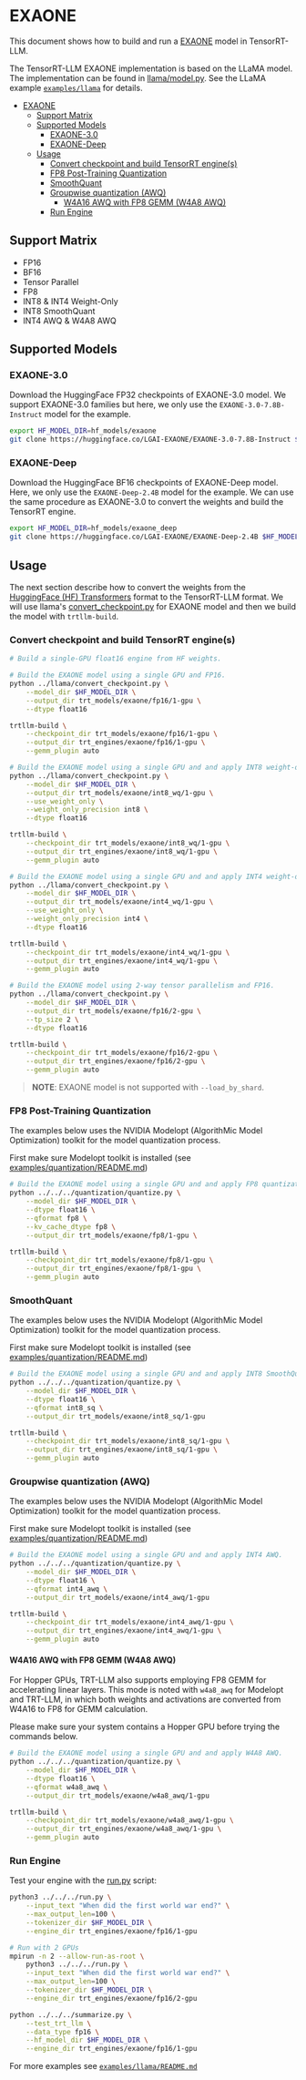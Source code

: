 # EXAONE

This document shows how to build and run a [EXAONE](https://huggingface.co/LGAI-EXAONE/EXAONE-3.0-7.8B-Instruct) model in TensorRT-LLM.

The TensorRT-LLM EXAONE implementation is based on the LLaMA model. The implementation can be found in [llama/model.py](../../../../tensorrt_llm/models/llama/model.py).
See the LLaMA example [`examples/llama`](../llama) for details.

- [EXAONE](#exaone)
  - [Support Matrix](#support-matrix)
  - [Supported Models](#supported-models)
    - [EXAONE-3.0](#exaone-30)
    - [EXAONE-Deep](#exaone-deep)
  - [Usage](#usage)
    - [Convert checkpoint and build TensorRT engine(s)](#convert-checkpoint-and-build-tensorrt-engines)
    - [FP8 Post-Training Quantization](#fp8-post-training-quantization)
    - [SmoothQuant](#smoothquant)
    - [Groupwise quantization (AWQ)](#groupwise-quantization-awq)
        - [W4A16 AWQ with FP8 GEMM (W4A8 AWQ)](#w4a16-awq-with-fp8-gemm-w4a8-awq)
    - [Run Engine](#run-engine)

## Support Matrix
  * FP16
  * BF16
  * Tensor Parallel
  * FP8
  * INT8 & INT4 Weight-Only
  * INT8 SmoothQuant
  * INT4 AWQ & W4A8 AWQ

## Supported Models
### EXAONE-3.0

Download the HuggingFace FP32 checkpoints of EXAONE-3.0 model. We support EXAONE-3.0 families but here, we only use the `EXAONE-3.0-7.8B-Instruct` model for the example.

```bash
export HF_MODEL_DIR=hf_models/exaone
git clone https://huggingface.co/LGAI-EXAONE/EXAONE-3.0-7.8B-Instruct $HF_MODEL_DIR
```

### EXAONE-Deep

Download the HuggingFace BF16 checkpoints of EXAONE-Deep model. Here, we only use the `EXAONE-Deep-2.4B` model for the example. We can use the same procedure as EXAONE-3.0 to convert the weights and build the TensorRT engine.

```bash
export HF_MODEL_DIR=hf_models/exaone_deep
git clone https://huggingface.co/LGAI-EXAONE/EXAONE-Deep-2.4B $HF_MODEL_DIR
```

## Usage
The next section describe how to convert the weights from the [HuggingFace (HF) Transformers](https://github.com/huggingface/transformers) format to the TensorRT-LLM format. We will use llama's [convert_checkpoint.py](../llama/convert_checkpoint.py) for EXAONE model and then we build the model with `trtllm-build`.

### Convert checkpoint and build TensorRT engine(s)

```bash
# Build a single-GPU float16 engine from HF weights.

# Build the EXAONE model using a single GPU and FP16.
python ../llama/convert_checkpoint.py \
    --model_dir $HF_MODEL_DIR \
    --output_dir trt_models/exaone/fp16/1-gpu \
    --dtype float16

trtllm-build \
    --checkpoint_dir trt_models/exaone/fp16/1-gpu \
    --output_dir trt_engines/exaone/fp16/1-gpu \
    --gemm_plugin auto

# Build the EXAONE model using a single GPU and and apply INT8 weight-only quantization.
python ../llama/convert_checkpoint.py \
    --model_dir $HF_MODEL_DIR \
    --output_dir trt_models/exaone/int8_wq/1-gpu \
    --use_weight_only \
    --weight_only_precision int8 \
    --dtype float16

trtllm-build \
    --checkpoint_dir trt_models/exaone/int8_wq/1-gpu \
    --output_dir trt_engines/exaone/int8_wq/1-gpu \
    --gemm_plugin auto

# Build the EXAONE model using a single GPU and and apply INT4 weight-only quantization.
python ../llama/convert_checkpoint.py \
    --model_dir $HF_MODEL_DIR \
    --output_dir trt_models/exaone/int4_wq/1-gpu \
    --use_weight_only \
    --weight_only_precision int4 \
    --dtype float16

trtllm-build \
    --checkpoint_dir trt_models/exaone/int4_wq/1-gpu \
    --output_dir trt_engines/exaone/int4_wq/1-gpu \
    --gemm_plugin auto

# Build the EXAONE model using 2-way tensor parallelism and FP16.
python ../llama/convert_checkpoint.py \
    --model_dir $HF_MODEL_DIR \
    --output_dir trt_models/exaone/fp16/2-gpu \
    --tp_size 2 \
    --dtype float16

trtllm-build \
    --checkpoint_dir trt_models/exaone/fp16/2-gpu \
    --output_dir trt_engines/exaone/fp16/2-gpu \
    --gemm_plugin auto
```
> **NOTE**: EXAONE model is not supported with `--load_by_shard`.

### FP8 Post-Training Quantization

The examples below uses the NVIDIA Modelopt (AlgorithMic Model Optimization) toolkit for the model quantization process.

First make sure Modelopt toolkit is installed (see [examples/quantization/README.md](/examples/quantization/README.md#preparation))

```bash
# Build the EXAONE model using a single GPU and and apply FP8 quantization.
python ../../../quantization/quantize.py \
    --model_dir $HF_MODEL_DIR \
    --dtype float16 \
    --qformat fp8 \
    --kv_cache_dtype fp8 \
    --output_dir trt_models/exaone/fp8/1-gpu \

trtllm-build \
    --checkpoint_dir trt_models/exaone/fp8/1-gpu \
    --output_dir trt_engines/exaone/fp8/1-gpu \
    --gemm_plugin auto
```

### SmoothQuant

The examples below uses the NVIDIA Modelopt (AlgorithMic Model Optimization) toolkit for the model quantization process.

First make sure Modelopt toolkit is installed (see [examples/quantization/README.md](/examples/quantization/README.md#preparation))

```bash
# Build the EXAONE model using a single GPU and and apply INT8 SmoothQuant.
python ../../../quantization/quantize.py \
    --model_dir $HF_MODEL_DIR \
    --dtype float16 \
    --qformat int8_sq \
    --output_dir trt_models/exaone/int8_sq/1-gpu

trtllm-build \
    --checkpoint_dir trt_models/exaone/int8_sq/1-gpu \
    --output_dir trt_engines/exaone/int8_sq/1-gpu \
    --gemm_plugin auto
```

### Groupwise quantization (AWQ)

The examples below uses the NVIDIA Modelopt (AlgorithMic Model Optimization) toolkit for the model quantization process.

First make sure Modelopt toolkit is installed (see [examples/quantization/README.md](/examples/quantization/README.md#preparation))

```bash
# Build the EXAONE model using a single GPU and and apply INT4 AWQ.
python ../../../quantization/quantize.py \
    --model_dir $HF_MODEL_DIR \
    --dtype float16 \
    --qformat int4_awq \
    --output_dir trt_models/exaone/int4_awq/1-gpu

trtllm-build \
    --checkpoint_dir trt_models/exaone/int4_awq/1-gpu \
    --output_dir trt_engines/exaone/int4_awq/1-gpu \
    --gemm_plugin auto
```

#### W4A16 AWQ with FP8 GEMM (W4A8 AWQ)
For Hopper GPUs, TRT-LLM also supports employing FP8 GEMM for accelerating linear layers. This mode is noted with `w4a8_awq` for Modelopt and TRT-LLM, in which both weights and activations are converted from W4A16 to FP8 for GEMM calculation.

Please make sure your system contains a Hopper GPU before trying the commands below.

```bash
# Build the EXAONE model using a single GPU and and apply W4A8 AWQ.
python ../../../quantization/quantize.py \
    --model_dir $HF_MODEL_DIR \
    --dtype float16 \
    --qformat w4a8_awq \
    --output_dir trt_models/exaone/w4a8_awq/1-gpu

trtllm-build \
    --checkpoint_dir trt_models/exaone/w4a8_awq/1-gpu \
    --output_dir trt_engines/exaone/w4a8_awq/1-gpu \
    --gemm_plugin auto
```


### Run Engine
Test your engine with the [run.py](../run.py) script:

```bash
python3 ../../../run.py \
    --input_text "When did the first world war end?" \
    --max_output_len=100 \
    --tokenizer_dir $HF_MODEL_DIR \
    --engine_dir trt_engines/exaone/fp16/1-gpu

# Run with 2 GPUs
mpirun -n 2 --allow-run-as-root \
    python3 ../../../run.py \
    --input_text "When did the first world war end?" \
    --max_output_len=100 \
    --tokenizer_dir $HF_MODEL_DIR \
    --engine_dir trt_engines/exaone/fp16/2-gpu

python ../../../summarize.py \
    --test_trt_llm \
    --data_type fp16 \
    --hf_model_dir $HF_MODEL_DIR \
    --engine_dir trt_engines/exaone/fp16/1-gpu
```

For more examples see [`examples/llama/README.md`](../llama/README.md)
